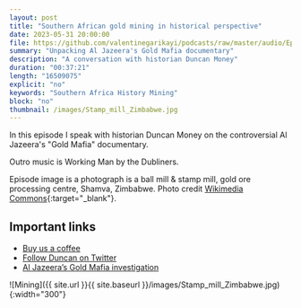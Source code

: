 ```yaml
---
layout: post
title: "Southern African gold mining in historical perspective"
date: 2023-05-31 20:00:00
file: https://github.com/valentinegarikayi/podcasts/raw/master/audio/Ep12_2023_Duncan.mp3
summary: "Unpacking Al Jazeera's Gold Mafia documentary"
description: "A conversation with historian Duncan Money"
duration: "00:37:21"
length: "16509075"
explicit: "no"
keywords: "Southern Africa History Mining"
block: "no"
thumbnail: /images/Stamp_mill_Zimbabwe.jpg
---
```


In this episode I speak with historian Duncan Money on the controversial Al Jazeera's "Gold Mafia" documentary.

Outro music is Working Man by the Dubliners.

Episode image is a photograph is a ball mill & stamp mill, gold ore processing centre, Shamva, Zimbabwe. Photo credit [Wikimedia Commons](https://commons.wikimedia.org/wiki/File:Stamp_mill_Zimbabwe.jpg){:target="_blank"}.


<!--more-->

## Important links
* [Buy us a coffee](https://www.buymeacoffee.com/frangarika7)
* [Follow Duncan on Twitter](https://twitter.com/mininghistory)
* [Al Jazee​​ra’s Gold Mafia investigation](https://www.aljazeera.com/news/2023/4/14/six-secrets-uncovered-by-al-jazeeras-gold-mafia-investigation)

![Mining]({{ site.url }}{{ site.baseurl }}/images/Stamp_mill_Zimbabwe.jpg){:width="300"}

<!-- Google tag (gtag.js) -->
<script async src="https://www.googletagmanager.com/gtag/js?id=G-02DTBF3N7T"></script>
<script>
  window.dataLayer = window.dataLayer || [];
  function gtag(){dataLayer.push(arguments);}
  gtag('js', new Date());

  gtag('config', 'G-02DTBF3N7T');
</script>
